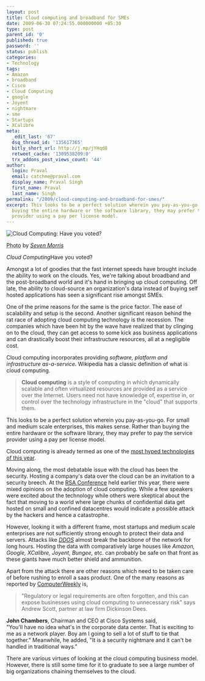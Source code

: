 ```yaml
---
layout: post
title: Cloud computing and broadband for SMEs
date: 2009-06-30 07:24:55.000000000 +05:30
type: post
parent_id: '0'
published: true
password: ''
status: publish
categories:
- Technology
tags:
- Amazon
- broadband
- Cisco
- Cloud Computing
- google
- Joyent
- nightmare
- sme
- Startups
- XCalibre
meta:
  _edit_last: '67'
  dsq_thread_id: '135617365'
  bitly_short_url: http://j.mp/jYHqd8
  retweet_cache: '1309538209:0'
  trx_addons_post_views_count: '44'
author:
  login: Praval
  email: catchme@praval.com
  display_name: Praval Singh
  first_name: Praval
  last_name: Singh
permalink: "/2009/cloud-computing-and-broadband-for-smes/"
excerpt: This looks to be a perfect solution wherein you pay-as-you-go. Rather than
  buying the entire hardware or the software library, they may prefer to pay the service
  provider using a pay per license model.
---
```

<div class="figure"><img src="{{ site.baseurl }}/assets/2009/06/cloud-computing-vote.jpg" alt="Cloud Computing: Have you voted?" />
<p class="credit"><abbr class="type" title="Photograph">Photo</abbr> by <cite><a href="http://www.flickr.com/photos/sevenmorris/3005381373/">Seven Morris</a></cite></p>
<p class="caption"><em class="title">Cloud Computing</em>Have you voted?</p>
</div>
<p><!--more--></p>
<p>Amongst a lot of goodies that the fast internet speeds have brought include the ability to work on the clouds. Yes, we're talking about broadband and the post-broadband world and it's hand in bringing up cloud computing. Off late, the ability to cloud-source an organization's data instead of buying self hosted applications has seen a significant rise amongst SMEs. </p>
<p>One of the prime reasons for the same is the price factor. The ease of scalability and setup is the second. Another significant reason behind the rat race of adopting cloud computing technology is the recession. The companies which have been hit by the wave have realized that by clinging on to the cloud, they can get access to some kick ass business applications and can drastically boost their infrastructure resources, all at a negligible cost.</p>
<p>Cloud computing incorporates providing <em>software, platform and infrastructure as-a-service</em>. Wikipedia has a classic definition of what is cloud computing.</p>
<blockquote><p><strong>Cloud computing</strong> is a style of computing in which dynamically scalable and often virtualized resources are provided as a service over the Internet. Users need not have knowledge of, expertise in, or control over the technology infrastructure in the "cloud" that supports them.</p></blockquote>
<p>This looks to be a perfect solution wherein you pay-as-you-go. For small and medium scale enterprises, this makes sense. Rather than buying the entire hardware or the software library, they may prefer to pay the service provider using a pay per license model.</p>
<p>Cloud computing is already termed as one of the <a href="http://www.silicon.com/research/specialreports/cio-agenda-2009/exclusive-and-this-years-most-over-hyped-technology-is-39400385.htm">most hyped technologies of this year</a>. </p>
<p>Moving along, the most debatable issue with the cloud has been the security. Hosting a company's data over the cloud can be an invitation to a security breech. At the <a href="http://software.silicon.com/security/0,39024655,39421965,00.htm">RSA Conference</a> held earlier this year, there were mixed opinions on the adoption of cloud computing. While a few speakers were excited about the technology while others were skeptical about the fact that moving to a world where large chunks of confidential data get hosted on small and confined datacentres would indicate a possible attack by the hackers and hence a catastrophe.</p>
<p>However, looking it with a different frame, most startups and medium scale enterprises are not sufficiently strong enough to protect their data and servers. Attacks like <em><a href="http://en.wikipedia.org/wiki/Ddos">DDOS</a></em> almost break the backbone of the network for long hours. Hosting the data with comparatively large houses like <em>Amazon, Google, XCalibre, Joyent, Bungee</em>, etc. can probably be safe on that front as these giants have much better shield and ammunition.</p>
<p>Apart from the attack there are other reasons which need to be taken care of before rushing to enroll a saas product. One of the many reasons as reported by <a href="http://www.computerweekly.com/Articles/2008/11/27/233624/cloud-computing-buyer-beware.htm">ComputerWeekly</a> is,</p>
<blockquote><p>"Regulatory or legal requirements are often forgotten, and this can expose businesses using cloud computing to unnecessary risk" says Andrew Scott, partner at law firm Dickinson Dees.</p></blockquote>
<p><strong>John Chambers</strong>, Chairman and CEO at Cisco Systems said,<br />
"You'll have no idea what's in the corporate data center. That is exciting to me as a network player. Boy am I going to sell a lot of stuff to tie that together." Meanwhile, he added, "It is a security nightmare and it can't be handled in traditional ways."</p>
<p>There are various virtues of looking at the cloud computing business model. However, there is still some time for it to graduate to see a large number of big organizations chaining themselves to the cloud.</p>
